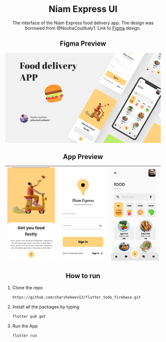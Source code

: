 <h1 align="center"> Niam Express UI </h1>

<p align="center">The interface of the Niam Express food delivery app. The design was borrowed from @NouhaCoulibaly1. Link to <a href=""https://www.figma.com/community/file/1137120077501538546>Figma</a> design. </p>


<h2 align="center"> Figma Preview </h2>

![preview](https://github.com/sharshekeev13/flutter_niam_express/blob/main/assets/screens/cover_figma.jpg)

<h2 align="center"> App Preview </h2>

| ![screen1](https://github.com/sharshekeev13/flutter_niam_express/blob/main/assets/screens/welcome.jpg) | ![screen2](https://github.com/sharshekeev13/flutter_niam_express/blob/main/assets/screens/login.jpg) | ![screen3](https://github.com/sharshekeev13/flutter_niam_express/blob/main/assets/screens/home.jpg) |
| :------------: | :------------: | :------------: |
<h2 align="center"> How to run </h2>

1. Clone the repo
   ```sh
   https://github.com/sharshekeev13/flutter_todo_firebase.git
   ```
   
2. Install all the packages by typing
   ```sh
   flutter pub get
   ```
   
3. Run the App
   ```sh
   flutter run
   ```
